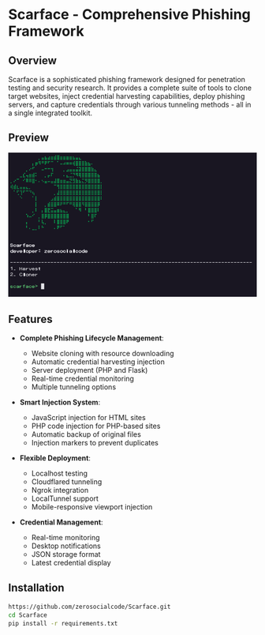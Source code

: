 # Scarface - Comprehensive Phishing Framework

## Overview
Scarface is a sophisticated phishing framework designed for penetration testing and security research. It provides a complete suite of tools to clone target websites, inject credential harvesting capabilities, deploy phishing servers, and capture credentials through various tunneling methods - all in a single integrated toolkit.
## Preview
![Scarface Preview](https://raw.githubusercontent.com/zerosocialcode/Scarface/refs/heads/main/images/temp.png)

## Features

- **Complete Phishing Lifecycle Management**:
  - Website cloning with resource downloading
  - Automatic credential harvesting injection
  - Server deployment (PHP and Flask)
  - Real-time credential monitoring
  - Multiple tunneling options

- **Smart Injection System**:
  - JavaScript injection for HTML sites
  - PHP code injection for PHP-based sites
  - Automatic backup of original files
  - Injection markers to prevent duplicates

- **Flexible Deployment**:
  - Localhost testing
  - Cloudflared tunneling
  - Ngrok integration
  - LocalTunnel support
  - Mobile-responsive viewport injection

- **Credential Management**:
  - Real-time monitoring
  - Desktop notifications
  - JSON storage format
  - Latest credential display

## Installation

```bash
https://github.com/zerosocialcode/Scarface.git
cd Scarface
pip install -r requirements.txt
